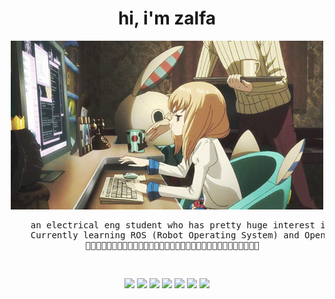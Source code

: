 <div align="center">
<h1>hi, i'm zalfa</h1>
<img src="https://github.com/zalvexe/zalvexe/blob/main/assets/asset1.gif"/>
<pre>
    an electrical eng student who has pretty huge interest in programming:)  
    Currently learning ROS (Robot Operating System) and OpenCV [and i also do some CTF (Capture The Flag)] :D    
    🌼🌼🌼🌼🌼🌼🌼🌼🌼🌼🌼🌼🌼🌼🌼🌼🌼🌼🌼🌼🌼🌼🌼🌼🌼🌼🌼🌼🌼🌼🌼🌼🌼  
</pre>
<br>
  
[![](https://img.shields.io/badge/portfolio-9f2b68)](https://676a43422076d.site123.me.)
[![](https://img.shields.io/badge/ctf_learn-green)](https://ctflearn.com/user/zalv)
[![](https://img.shields.io/badge/linkedin-0a66c2)](http://linkedin.com/in/zalfanafila)
[![](https://img.shields.io/badge/youtube-ee4b2b)](https://www.youtube.com/@unknownzee25)
[![](https://img.shields.io/badge/vjudge-purple)](https://vjudge.net/user/zalfa)
[![](https://img.shields.io/badge/osu!-ff66ab)](https://osu.ppy.sh/users/24604807)
[![](https://img.shields.io/badge/tlx_toki-blue)](https://tlx.toki.id/profiles/zalfaa)
</div>
